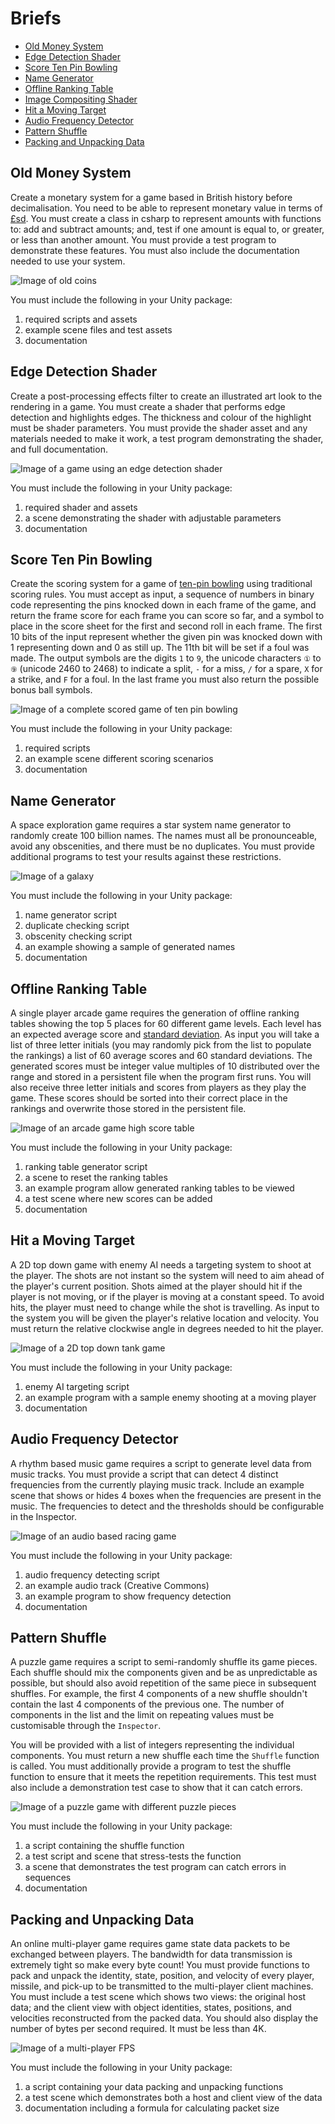 # Briefs

- [Old Money System](#old-money-system)
- [Edge Detection Shader](#edge-detection-shader)
- [Score Ten Pin Bowling](#score-tep-pin-bowling)
- [Name Generator](#name-generator)
- [Offline Ranking Table](#offline-ranking-table)
- [Image Compositing Shader](#image-compositing-shader)
- [Hit a Moving Target](#hit-a-moving-target)
- [Audio Frequency Detector](#audio-frequency-detector)
- [Pattern Shuffle](#pattern-shuffle)
- [Packing and Unpacking Data](#packing-and-unpacking-data)

## Old Money System

Create a monetary system for a game based in British history before decimalisation. You need to be able to represent monetary value in terms of [£sd](https://en.wikipedia.org/wiki/£sd). You must create a class in csharp to represent amounts with functions to: add and subtract amounts; and, test if one amount is equal to, or greater, or less than another amount. You must provide a test program to demonstrate these features. You must also include the documentation needed to use your system.

![Image of old coins](http://projectbritain.com/money/images/coins.jpg "Old money")

You must include the following in your Unity package:

1. required scripts and assets
2. example scene files and test assets
3. documentation

## Edge Detection Shader

Create a post-processing effects filter to create an illustrated art look to the rendering in a game. You must create a shader that performs edge detection and highlights edges. The thickness and colour of the highlight must be shader parameters. You must provide the shader asset and any materials needed to make it work, a test program demonstrating the shader, and full documentation.

![Image of a game using an edge detection shader](http://i.imgur.com/AC1ZSeV.png "example of edge detection for drawing outlines")

You must include the following in your Unity package:

1. required shader and assets
2. a scene demonstrating the shader with adjustable parameters
3. documentation

## Score Ten Pin Bowling

Create the scoring system for a game of [ten-pin bowling](https://en.wikipedia.org/wiki/Ten-pin_bowling) using traditional scoring rules. You must accept as input, a sequence of numbers in binary code representing the pins knocked down in each frame of the game, and return the frame score for each frame you can score so far, and a symbol to place in the score sheet for the first and second roll in each frame. The first 10 bits of the input represent whether the given pin was knocked down with 1 representing down and 0 as still up. The 11th bit will be set if a foul was made. The output symbols are the digits `1` to `9`, the unicode characters `①` to `⑨` (unicode 2460 to 2468) to indicate a split, `-` for a miss, `/` for a spare, `X` for a strike, and `F` for a foul. In the last frame you must also return the possible bonus ball symbols.

![Image of a complete scored game of ten pin bowling](http://slocums.homestead.com/files/scrsheet.gif "example score")

You must include the following in your Unity package:

1. required scripts
2. an example scene different scoring scenarios
3. documentation

## Name Generator

A space exploration game requires a star system name generator to randomly create 100 billion names. The names must all be pronounceable, avoid any obscenities, and there must be no duplicates. You must provide additional programs to test your results against these restrictions.

![Image of a galaxy](https://upload.wikimedia.org/wikipedia/commons/c/c3/NGC_4414_%28NASA-med%29.jpg "galaxy")

You must include the following in your Unity package:

1. name generator script
2. duplicate checking script
3. obscenity checking script
4. an example showing a sample of generated names
5. documentation

## Offline Ranking Table

A single player arcade game requires the generation of offline ranking tables showing the top 5 places for 60 different game levels. Each level has an expected average score and [standard deviation](https://en.wikipedia.org/wiki/Standard_deviation). As input you will take a list of three letter initials (you may randomly pick from the list to populate the rankings) a list of 60 average scores and 60 standard deviations. The generated scores must be integer value multiples of 10 distributed over the range and stored in a persistent file when the program first runs. You will also receive three letter initials and scores from players as they play the game. These scores should be sorted into their correct place in the rankings and overwrite those stored in the persistent file.

![Image of an arcade game high score table](http://www.howdesign.com/wp-content/uploads/arcade-high-scores1.jpg "high score table")

You must include the following in your Unity package:

1. ranking table generator script
2. a scene to reset the ranking tables
3. an example program allow generated ranking tables to be viewed
4. a test scene where new scores can be added
5. documentation

## Hit a Moving Target

A 2D top down game with enemy AI needs a targeting system to shoot at the player. The shots are not instant so the system will need to aim ahead of the player's current position. Shots aimed at the player should hit if the player is not moving, or if the player is moving at a constant speed. To avoid hits, the player must need to change while the shot is travelling. As input to the system you will be given the player's relative location and velocity. You must return the relative clockwise angle in degrees needed to hit the player.

![Image of a 2D top down tank game](https://www.mobygames.com/images/shots/l/205949-wii-play-wii-screenshot-aim-your-tank-with-the-wii-remote.jpg "2D game")

You must include the following in your Unity package:

1. enemy AI targeting script
2. an example program with a sample enemy shooting at a moving player
3. documentation

## Audio Frequency Detector

A rhythm based music game requires a script to generate level data from music tracks. You must provide a script that can detect 4 distinct frequencies from the currently playing music track. Include an example scene that shows or hides 4 boxes when the frequencies are present in the music. The frequencies to detect and the thresholds should be configurable in the Inspector.

![Image of an audio based racing game](https://www.mobygames.com/images/shots/l/280862-audiosurf-windows-screenshot-avoid-the-grey-blocks-and-grab.jpg "Audiosurf")

You must include the following in your Unity package:

1. audio frequency detecting script
2. an example audio track (Creative Commons)
3. an example program to show frequency detection
4. documentation

## Pattern Shuffle

A puzzle game requires a script to semi-randomly shuffle its game pieces. Each shuffle should mix the components given and be as unpredictable as possible, but should also avoid repetition of the same piece in subsequent shuffles. For example, the first 4 components of a new shuffle shouldn't contain the last 4 components of the previous one. The number of components in the list and the limit on repeating values must be customisable through the `Inspector`.

You will be provided with a list of integers representing the individual components. You must return a new shuffle each time the `Shuffle` function is called. You must additionally provide a program to test the shuffle function to ensure that it meets the repetition requirements. This test must also include a demonstration test case to show that it can catch errors.

![Image of a puzzle game with different puzzle pieces](https://www.focuseducational.com/images/user/fullsize/shapes.jpg "puzzle pieces")

You must include the following in your Unity package:

1. a script containing the shuffle function
2. a test script and scene that stress-tests the function
3. a scene that demonstrates the test program can catch errors in sequences
4. documentation

## Packing and Unpacking Data

An online multi-player game requires game state data packets to be exchanged between players. The bandwidth for data transmission is extremely tight so make every byte count! You must provide functions to pack and unpack the identity, state, position, and velocity of every player, missile, and pick-up to be transmitted to the multi-player client machines. You must include a test scene which shows two views: the original host data; and the client view with object identities, states, positions, and velocities reconstructed from the packed data. You should also display the number of bytes per second required. It must be less than 4K.

![Image of a multi-player FPS](https://thelatenightsession.files.wordpress.com/2016/02/doom-xbla-split.jpg "DOOM")

You must include the following in your Unity package:

1. a script containing your data packing and unpacking functions
2. a test scene which demonstrates both a host and client view of the data
3. documentation including a formula for calculating packet size
